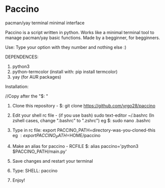 # Paccino
pacman/yay terminal minimal interface

Paccino is a script written in python. Works like a minimal terminal tool to manage pacman/yay basic functions. Made by a begginner, for begginners.

Use: Type your option with they number and nothing else :)

DEPENDENCES:

1. python3
2. python-termcolor (install with: pip install termcolor)
3. yay (for AUR packages)

Installation:

//Copy after the "$: "

1. Clone this repository - $: git clone https://github.com/yrgo28/paccino

2. Edit your shell rc file - (if you use bash) sudo text-editor ~/.bashrc (In zshell cases, change ".bashrc" to ".zshrc") eg $: sudo nano .bashrc

3. Type in rc file: export PACCINO_PATH=directory-was-you-cloned-this eg $: export PACCINO_PATH=$HOME/paccino

4. Make an alias for paccino - RCFILE $: alias paccino='python3 $PACCINO_PATH/main.py'

5. Save changes and restart your terminal

6. Type: SHELL: paccino

7. Enjoy!
